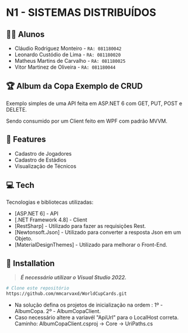 # N1 - SISTEMAS DISTRIBUÍDOS
## 👨‍💻 Alunos
- Cláudio Rodriguez Monteiro  -  `RA: 081180042 ` 
- Leonardo Custódio de Lima -  `RA: 081180020 ` 
- Matheus Martins de Carvalho -  `RA: 081180025 ` 
- Vitor Martinez de Oliveira  -  `RA: 081180044 ` 

## 🏆 Album da Copa Exemplo de CRUD

Exemplo simples de uma API feita em ASP.NET 6 com GET, PUT, POST e DELETE.

Sendo consumido por um Client feito em WPF com padrão MVVM.

## 📄 Features

- Cadastro de Jogadores
- Cadastro de Estádios
- Visualização de Técnicos



## 💻 Tech

Tecnologias e bibliotecas utilizadas:

- [ASP.NET 6] - API
- [.NET Framework 4.8] - Client
- [RestSharp] - Utilizado para fazer as requisições Rest.
- [Newtonsoft.Json] - Utilizado para converter a resposta Json em um Objeto.
- [MaterialDesignThemes] - Utilizado para melhorar o Front-End.

## 💾 Installation

>***É necessário utilizar o Visual Studio 2022.***
 ```bash
 # Clone este repositório
 https://github.com/mmcarvaxd/WorldCupCards.git
```
* Na solução defina os projetos de inicialização na ordem :
    1º - AlbumCopa.
    2º - AlbumCopaClient.
* Caso necessário altere a variavél "ApiUrl" para o LocalHost correta. 
    Caminho: AlbumCopaClient.csproj -> Core -> UriPaths.cs




